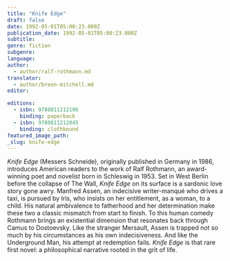 ```yaml
---
title: "Knife Edge"
draft: false
date: 1992-05-01T05:00:23.000Z
publication_date: 1992-05-01T05:00:23.000Z
subtitle:
genre: fiction
subgenre:
language:
author:
  - author/ralf-rothmann.md
translator:
  - author/breon-mitchell.md
editor:

editions:
  - isbn: 9780811212106
    binding: paperback
  - isbn: 9780811212045
    binding: clothbound
featured_image_path:
_slug: knife-edge
---
```


_Knife Edge_ (Messers Schneide), originally published in Germany in 1986, introduces American readers to the work of Ralf Rothmann, an award-winning poet and novelist born in Schleswig in 1953. Set in West Berlin before the collapse of The Wall, _Knife Edge_ on its surface is a sardonic love story gone awry. Manfred Assen, an indecisive writer-manqué who drives a taxi, is pursued by Iris, who insists on her entitlement, as a woman, to a child. His natural ambivalence to fatherhood and her determination make these two a classic mismatch from start to finish. To this human comedy Rothmann brings an existential dimension that resonates back through Camus to Dostoevsky. Like the stranger Mersault, Assen is trapped not so much by his circumstances as his own indecisiveness. And like the Underground Man, his attempt at redemption fails. _Knife Edge_ is that rare first novel: a philosophical narrative rooted in the grit of life.

